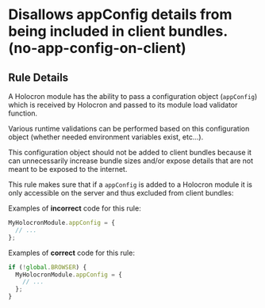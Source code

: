 # Disallows appConfig details from being included in client bundles. (no-app-config-on-client)

## Rule Details

A Holocron module has the ability to pass a configuration object (`appConfig`)
which is received by Holocron and passed to its module load validator function.

Various runtime validations can be performed based on this configuration object
(whether needed environment variables exist, etc...).

This configuration object should not be added to client bundles because it can unnecessarily
increase bundle sizes and/or expose details that are not meant to be exposed to the internet.

This rule makes sure that if a `appConfig` is added to a Holocron module
it is only accessible on the server and thus excluded from client bundles:

Examples of **incorrect** code for this rule:

```js
MyHolocronModule.appConfig = {
  // ...
};
```

Examples of **correct** code for this rule:

```js
if (!global.BROWSER) {
  MyHolocronModule.appConfig = {
    // ...
  };
}
```
